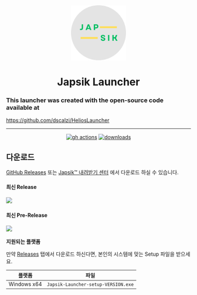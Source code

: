 <p align="center"><img src="./app/assets/images/SealCircle.png" width="150px" height="150px" alt="aventium softworks"></p>

<h1 align="center">Japsik Launcher</h1>

### This launcher was created with the open-source code available at

https://github.com/dscalzi/HeliosLauncher

---

[<p align="center"><img src="https://img.shields.io/github/actions/workflow/status/Japsik-Server/JapsikLauncher/build.yml?branch=v1.0.x&style=for-the-badge" alt="gh actions">](https://github.com/Japsik-Server/JapsikLauncher/actions) [<img src="https://img.shields.io/github/downloads/Japsik-Server/JapsikLauncher/total.svg?style=for-the-badge" alt="downloads">](https://github.com/Japsik-Sercer/JapsikLauncher/releases)</p>

## 다운로드

[GitHub Releases](https://github.com/dscalzi/HeliosLauncher/releases) 또는 [Japsik™ 내려받기 센터](https://static.japsik.com) 에서 다운로드 하실 수 있습니다.

#### 최신 Release

[![](https://img.shields.io/github/release/Japsik-Server/JapsikLauncher.svg?style=flat-square)](https://github.com/Japsik-Server/JapsikLauncher/releases/latest)

#### 최신 Pre-Release

[![](https://img.shields.io/github/release/Japsik-Server/JapsikLauncher/all.svg?style=flat-square)](https://github.com/Japsik-Server/JapsikLauncher/releases)

**지원되는 플랫폼**

만약 [Releases](https://github.com/dscalzi/HeliosLauncher/releases) 탭에서 다운로드 하신다면, 본인의 시스템에 맞는 Setup 파일을 받으세요.

| 플랫폼      | 파일                                |
| ----------- | ----------------------------------- |
| Windows x64 | `Japsik-Launcher-setup-VERSION.exe` |